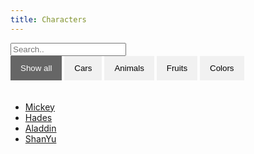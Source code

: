```yaml
---
title: Characters
---
```


<input id="myInput" type="text" placeholder="Search..">
<div id="myBtnContainer">
  <button class="btn active" onclick="filterSelection('all')"> Show all</button>
  <button class="btn" onclick="filterSelection('cars')"> Cars</button>
  <button class="btn" onclick="filterSelection('animals')"> Animals</button>
  <button class="btn" onclick="filterSelection('fruits')"> Fruits</button>
  <button class="btn" onclick="filterSelection('colors')"> Colors</button>
</div>
<div class="container">
  <div class="filterDiv cars">BMW</div>
  <div class="filterDiv colors fruits">Orange</div>
  <div class="filterDiv cars">Volvo</div>
  <div class="filterDiv colors">Red</div>
  <div class="filterDiv cars animals">Mustang</div>
  <div class="filterDiv colors">Blue</div>
  <div class="filterDiv animals">Cat</div>
  <div class="filterDiv animals">Dog</div>
  <div class="filterDiv fruits">Melon</div>
  <div class="filterDiv fruits animals">Kiwi</div>
  <div class="filterDiv fruits">Banana</div>
  <div class="filterDiv fruits">Lemon</div>
  <div class="filterDiv animals">Cow</div>
</div>
<ul id="myList">
  <li><a href="Mickey.html">Mickey</a></li>
  <li><a href="Hades.html">Hades</a></li>
  <li><a href="Aladdin.html">Aladdin</a></li>
  <li><a href="ShanYu.html">ShanYu</a></li>
</ul>

<script src="https://ajax.googleapis.com/ajax/libs/jquery/3.4.1/jquery.min.js"></script>
<script>
$(document).ready(function(){
  $("#myInput").on("keyup", function() {
    var value = $(this).val().toLowerCase();
    $("#myList li").filter(function() {
      $(this).toggle($(this).text().toLowerCase().indexOf(value) > -1)
    });
  });
});
</script>
<script>
filterSelection("all")
function filterSelection(c) {
  var x, i;
  x = document.getElementsByClassName("filterDiv");
  if (c == "all") c = "";
  for (i = 0; i < x.length; i++) {
    w3RemoveClass(x[i], "show");
    if (x[i].className.indexOf(c) > -1) w3AddClass(x[i], "show");
  }
}

function w3AddClass(element, name) {
  var i, arr1, arr2;
  arr1 = element.className.split(" ");
  arr2 = name.split(" ");
  for (i = 0; i < arr2.length; i++) {
    if (arr1.indexOf(arr2[i]) == -1) {element.className += " " + arr2[i];}
  }
}

function w3RemoveClass(element, name) {
  var i, arr1, arr2;
  arr1 = element.className.split(" ");
  arr2 = name.split(" ");
  for (i = 0; i < arr2.length; i++) {
    while (arr1.indexOf(arr2[i]) > -1) {
      arr1.splice(arr1.indexOf(arr2[i]), 1);     
    }
  }
  element.className = arr1.join(" ");
}

// Add active class to the current button (highlight it)
var btnContainer = document.getElementById("myBtnContainer");
var btns = btnContainer.getElementsByClassName("btn");
for (var i = 0; i < btns.length; i++) {
  btns[i].addEventListener("click", function(){
    var current = document.getElementsByClassName("active");
    current[0].className = current[0].className.replace(" active", "");
    this.className += " active";
  });
}
</script>
<style>
.filterDiv {
  float: left;
  background-color: #2196F3;
  color: #ffffff;
  width: 100px;
  line-height: 100px;
  text-align: center;
  margin: 2px;
  display: none;
}

.show {
  display: block;
}

.container {
  margin-top: 20px;
  overflow: hidden;
}

/* Style the buttons */
.btn {
  border: none;
  outline: none;
  padding: 12px 16px;
  background-color: #f1f1f1;
  cursor: pointer;
}

.btn:hover {
  background-color: #ddd;
}

.btn.active {
  background-color: #666;
  color: white;
}
</style>
